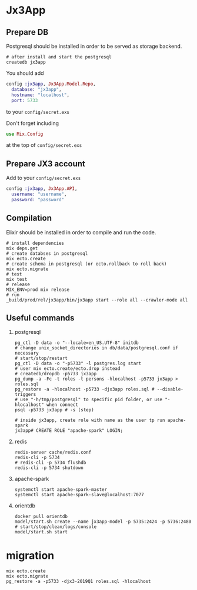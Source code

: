 # Jx3App

## Prepare DB
Postgresql should be installed in order to be served as storage backend.
```shell
# after install and start the postgresql
createdb jx3app
```
You should add
```elixir
config :jx3app, Jx3App.Model.Repo,
  database: "jx3app",
  hostname: "localhost",
  port: 5733
```
to your `config/secret.exs`

Don't forget including
```elixir
use Mix.Config
```
at the top of `config/secret.exs`

## Prepare JX3 account
Add to your `config/secret.exs`
```elixir
config :jx3app, Jx3App.API,
  username: "username",
  password: "password"
```

## Compilation
Elixir should be installed in order to compile and run the code.
```shell
# install dependencies
mix deps.get
# create databses in postgresql
mix ecto.create
# create schema in postgresql (or ecto.rollback to roll back)
mix ecto.migrate
# test
mix test
# release
MIX_ENV=prod mix release
# run
_build/prod/rel/jx3app/bin/jx3app start --role all --crawler-mode all
```

## Useful commands

1. postgresql
    ```shell
    pg_ctl -D data -o "--locale=en_US.UTF-8" initdb
    # change unix_socket_directories in db/data/postgresql.conf if necessary
    # start/stop/restart
    pg_ctl -D data -o "-p5733" -l postgres.log start
    # user mix ecto.create/ecto.drop instead
    # createdb/dropdb -p5733 jx3app
    pg_dump -a -Fc -t roles -t persons -hlocalhost -p5733 jx3app > roles.sql
    pg_restore -a -hlocalhost -p5733 -djx3app roles.sql # --disable-triggers
    # use "-h/tmp/postgresql" to specific pid folder, or use "-hlocalhost" when connect
    psql -p5733 jx3app # -s (step)

    # inside jx3app, create role with name as the user tp run apache-spark
    jx3app# CREATE ROLE "apache-spark" LOGIN;
    ```

2. redis
    ```shell
    redis-server cache/redis.conf
    redis-cli -p 5734
    # redis-cli -p 5734 flushdb
    redis-cli -p 5734 shutdown
    ```

3. apache-spark
    ```shell
    systemctl start apache-spark-master
    systemctl start apache-spark-slave@localhost:7077
    ```

4. orientdb
    ```shell
    docker pull orientdb
    model/start.sh create --name jx3app-model -p 5735:2424 -p 5736:2480
    # start/stop/clean/logs/console
    model/start.sh start
    ```

# migration
```shell
mix ecto.create
mix ecto.migrate
pg_restore -a -p5733 -djx3-2019Q1 roles.sql -hlocalhost
```